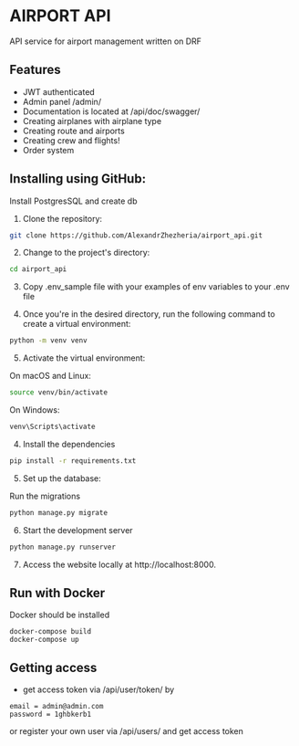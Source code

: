 # AIRPORT API
API service for airport management written on DRF

## Features

- JWT authenticated
- Admin panel /admin/
- Documentation is located at /api/doc/swagger/
- Creating airplanes with airplane type
- Creating route and airports
- Creating crew and flights!
- Order system

## Installing using GitHub:
Install PostgresSQL and create db


1. Clone the repository:

```bash
git clone https://github.com/AlexandrZhezheria/airport_api.git
```
2. Change to the project's directory:
```bash
cd airport_api
```
3. Сopy .env_sample file with your examples of env variables to your .env
file


4. Once you're in the desired directory, run the following command to create a virtual environment:
```bash
python -m venv venv
```
5. Activate the virtual environment:

On macOS and Linux:

```bash
source venv/bin/activate
```
On Windows:
```bash
venv\Scripts\activate
```

4. Install the dependencies

```bash
pip install -r requirements.txt
```

5. Set up the database:

Run the migrations

```bash
python manage.py migrate
```

6. Start the development server

```bash
python manage.py runserver
```

7. Access the website locally at http://localhost:8000.

## Run with Docker

Docker should be installed

```
docker-compose build
docker-compose up
```

## Getting access

- get access token via /api/user/token/ by 
```
email = admin@admin.com
password = 1ghbkerb1
```

or register your own user via /api/users/ and get access token
